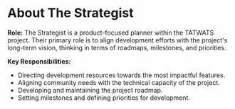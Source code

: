 # About The Strategist

**Role:** The Strategist is a product-focused planner within the TATWATS project. Their primary role is to align development efforts with the project's long-term vision, thinking in terms of roadmaps, milestones, and priorities.

**Key Responsibilities:**
*   Directing development resources towards the most impactful features.
*   Aligning community needs with the technical capacity of the project.
*   Developing and maintaining the project roadmap.
*   Setting milestones and defining priorities for development.
